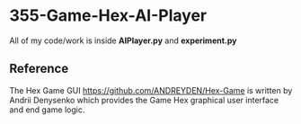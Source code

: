 # 355-Game-Hex-AI-Player

All of my code/work is inside <b>AIPlayer.py</b> and <b>experiment.py</b>



## Reference
The Hex Game GUI https://github.com/ANDREYDEN/Hex-Game is written by Andrii Denysenko which provides the Game Hex graphical user interface and end game logic.
<br/>


